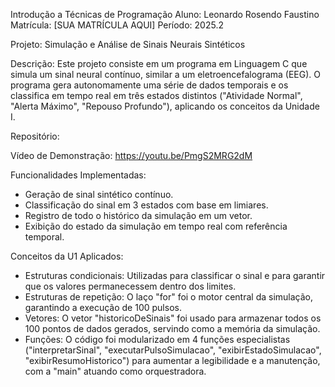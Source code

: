 Introdução a Técnicas de Programação
Aluno: Leonardo Rosendo Faustino
Matrícula: [SUA MATRÍCULA AQUI]
Período: 2025.2


Projeto: Simulação e Análise de Sinais Neurais Sintéticos

Descrição: 
	Este projeto consiste em um programa em Linguagem C que simula um sinal neural contínuo, similar a um eletroencefalograma (EEG). O programa gera autonomamente uma série de dados temporais e os classifica em tempo real em três estados distintos ("Atividade Normal", "Alerta Máximo", "Repouso Profundo"), aplicando os conceitos da Unidade I.

Repositório: 

Vídeo de Demonstração: https://youtu.be/PmgS2MRG2dM

Funcionalidades Implementadas:
- Geração de sinal sintético contínuo.
- Classificação do sinal em 3 estados com base em limiares.
- Registro de todo o histórico da simulação em um vetor.
- Exibição do estado da simulação em tempo real com referência temporal.

Conceitos da U1 Aplicados:
- Estruturas condicionais: Utilizadas para classificar o sinal e para garantir que os valores permanecessem dentro dos limites.
- Estruturas de repetição: O laço "for" foi o motor central da simulação, garantindo a execução de 100 pulsos.
- Vetores: O vetor "historicoDeSinais" foi usado para armazenar todos os 100 pontos de dados gerados, servindo como a memória da simulação.
- Funções: O código foi modularizado em 4 funções especialistas ("interpretarSinal", "executarPulsoSimulacao", "exibirEstadoSimulacao", "exibirResumoHistorico") para aumentar a legibilidade e a manutenção, com a "main" atuando como orquestradora.